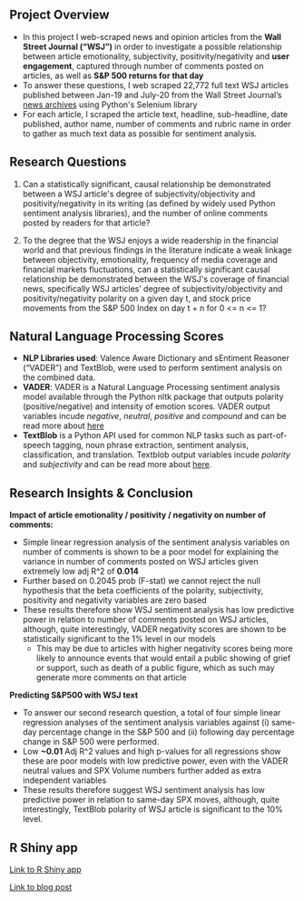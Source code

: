 ## Project Overview

- In this project I web-scraped news and opinion articles from the **Wall Street Journal (“WSJ”)** in order to investigate a possible relationship between article emotionality, subjectivity, positivity/negativity and **user engagement**, captured through number of comments posted on articles, as well as **S&P 500 returns for that day**
- To answer these questions, I web scraped 22,772 full text WSJ articles published between Jan-19 and July-20 from the Wall Street Journal’s [news archives](https://www.wsj.com/news/archive/years) using Python's Selenium library
- For each article, I scraped the article text, headline, sub-headline, date published, author name, number of comments and rubric name in order to gather as much text data as possible for sentiment analysis.

## Research Questions 

1. Can a statistically significant, causal relationship be demonstrated between a WSJ article's degree of subjectivity/objectivity and positivity/negativity in its writing (as defined by widely used Python sentiment analysis libraries), and the number of online comments posted by readers for that article?

1. To the degree that the WSJ enjoys a wide readership in the financial world and that previous findings in the literature indicate a weak linkage between objectivity, emotionality, frequency of media coverage and financial markets fluctuations, can a statistically significant causal relationship be demonstrated between the WSJ's coverage of financial news, specifically WSJ articles’ degree of subjectivity/objectivity and positivity/negativity polarity on a given day t, and stock price movements from the S&P 500 Index on day t + n for 0 <= n <= 1?


## Natural Language Processing Scores

- **NLP Libraries used**: Valence Aware Dictionary and sEntiment Reasoner (“VADER”) and TextBlob, were used to perform sentiment analysis on the combined data. 
- **VADER**: VADER is a Natural Language Processing sentiment analysis model available through the Python nltk package that outputs polarity (positive/negative) and intensity of emotion scores. VADER output variables incude *negative*, *neutral*, *positive* and *compound* and can be read more about [here](https://pypi.org/project/vaderSentiment/)
- **TextBlob** is a Python API used for common NLP tasks such as part-of-speech tagging, noun phrase extraction, sentiment analysis, classification, and translation. Textblob output variables incude *polarity* and *subjectivity* and can be read more about [here](https://textblob.readthedocs.io/en/dev/).

## Research Insights & Conclusion 

**Impact of article emotionality / positivity / negativity on number of comments:**
- Simple linear regression analysis of the sentiment analysis variables on number of comments is shown to be a poor model for explaining the variance in number of comments posted on WSJ articles given extremely low adj R^2 of **0.014**
- Further based on 0.2045 prob (F-stat) we cannot reject the null hypothesis that the beta coefficients of the polarity, subjectivity, positivity and negativity variables are zero based
- These results therefore show WSJ sentiment analysis has low predictive power in relation to number of comments posted on WSJ articles, although, quite interestingly, VADER negativity scores are shown to be statistically significant to the 1% level in our models
    - This may be due to articles with higher negativity scores being more likely to announce events that would entail a public showing of grief or support, such as death of a public figure, which as such may generate more comments on that article

**Predicting S&P500 with WSJ text** 
- To answer our second research question, a total of four simple linear regression analyses of the sentiment analysis variables against (i) same-day percentage change in the S&P 500 and (ii) following day percentage change in S&P 500 were performed.
- Low **~0.01** Adj R^2 values and high p-values for all regressions show these are poor models with low predictive power, even with the VADER neutral values and SPX Volume numbers further added as extra independent variables 
- These results therefore suggest WSJ sentiment analysis has low predictive power in relation to same-day SPX moves, although, quite interestingly, TextBlob polarity of WSJ article is significant to the 10% level. 

## R Shiny app 

[Link to R Shiny app](https://philippe1.shinyapps.io/WSJApp2/)

[Link to blog post](https://nycdatascience.com/blog/student-works/scraping-wall-street-journal-article-data-to-measure-online-reader-engagement-an-nlp-analysis/)

